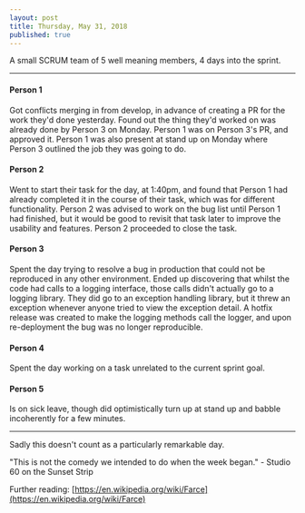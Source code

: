 ```yaml
---
layout: post
title: Thursday, May 31, 2018
published: true
---
```


A small SCRUM team of 5 well meaning members, 4 days into the sprint.

---

#### Person 1

Got conflicts merging in from develop, in advance of creating a PR for the work they'd done yesterday. Found out the thing they'd worked on was already done by Person 3 on Monday. Person 1 was on Person 3's PR, and approved it. Person 1 was also present at stand up on Monday where Person 3 outlined the job they was going to do.

#### Person 2

Went to start their task for the day, at 1:40pm, and found that Person 1 had already completed it in the course of their task, which was for different functionality. Person 2 was advised to work on the bug list until Person 1 had finished, but it would be good to revisit that task later to improve the usability and features. Person 2 proceeded to close the task.

#### Person 3

Spent the day trying to resolve a bug in production that could not be reproduced in any other environment. Ended up discovering that whilst the code had calls to a logging interface, those calls didn't actually go to a logging library. They did go to an exception handling library, but it threw an exception whenever anyone tried to view the exception detail. A hotfix release was created to make the logging methods call the logger, and upon re-deployment the bug was no longer reproducible.

#### Person 4

Spent the day working on a task unrelated to the current sprint goal.

#### Person 5

Is on sick leave, though did optimistically turn up at stand up and babble incoherently for a few minutes.

---

Sadly this doesn't count as a particularly remarkable day.

"This is not the comedy we intended to do when the week began." - Studio 60 on the Sunset Strip

Further reading: [https://en.wikipedia.org/wiki/Farce](https://en.wikipedia.org/wiki/Farce)
